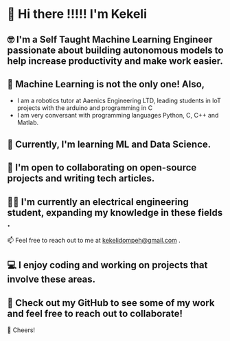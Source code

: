 

# 👋 Hi there !!!!! I'm Kekeli

## 🤓 I'm a Self Taught Machine Learning Engineer passionate about building autonomous models to help increase productivity and make work easier.

## 🧠 Machine Learning is not the only one! Also,
- I am a robotics tutor at Aaenics Engineering LTD, leading students in IoT projects with the arduino and programming in C
- I am very conversant with programming languages Python, C, C++ and Matlab.

## 🌱 Currently, I'm learning ML and Data Science.

## 💞️ I'm open to collaborating on open-source projects and writing tech articles.

## 👨‍🎓 I'm currently an electrical engineering student, expanding my knowledge in these fields .

📫 Feel free to reach out to me at kekelidompeh@gmail.com .

## 💻 I enjoy coding and working on projects that involve these areas.

## 👀 Check out my GitHub to see some of my work and feel free to reach out to collaborate!

🥂 Cheers!
